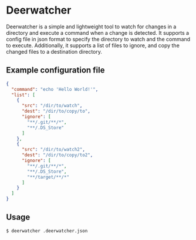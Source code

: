# Deerwatcher

Deerwatcher is a simple and lightweight tool to watch for changes in a directory and execute a command when a change is detected. It supports a config file in json format to specify the directory to watch and the command to execute. Additionally, it supports a list of files to ignore, and copy the changed files to a destination directory.

## Example configuration file

```json
{
  "command": "echo 'Hello World!'",
  "list": [
    {
      "src": "/dir/to/watch",
      "dest": "/dir/to/copy/to",
      "ignore": [
        "**/.git/**/*",
        "**/.DS_Store"
      ]
    },
    {
      "src": "/dir/to/watch2",
      "dest": "/dir/to/copy/to2",
      "ignore": [
        "**/.git/**/*",
        "**/.DS_Store",
        "**/target/**/*"
      ]
    }
  ]
}
```

## Usage

```bash
$ deerwatcher .deerwatcher.json
```
